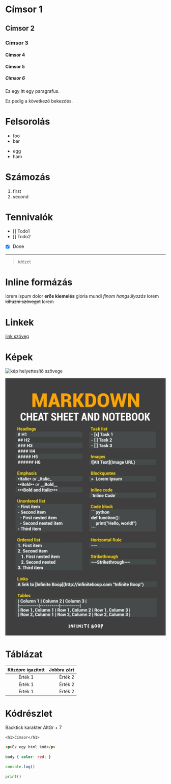 # Címsor 1
## Címsor 2
### Címsor 3
#### Címsor 4
#### Címsor 5
##### Címsor 6

Ez egy itt egy paragrafus.

Ez pedig a következő bekezdés.

# Felsorolás

- foo
- bar

* egg
* ham

# Számozás

1. first
1. second

# Tennivalók

- [] Todo1
- [] Todo2
- [X] Done

---

> idézet

# Inline formázás

lorem ispum dolor **erős kiemelés** gloria mundi *finom hangsúlyozás* lorem ~~kihúzni szöveget~~ lorem

# Linkek

[link szöveg](https://umszki.hu/)

# Képek

![kép helyettesítő szövege](https://umszki.hu/images/logo/umlogo_70x70_new.png)

![helyi képre hivatkozás](cheetsheet.jpg)

# Táblázat

| Középre igazított | Jobbra zárt |
| :---------------: | ----------: |
| Érték 1           | Érték 2     |
| Érték 1           | Érték 2     |
| Érték 1           | Érték 2     |

# Kódrészlet

Backtick karakter AltGr + 7

```
<h1>Címsor</h1>
```

```html
<p>Ez egy html kód</p>
```

```css
body { color: red; }
```

```js
console.log()
```

```python
print()
```













